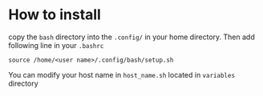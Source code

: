 # How to install
copy the `bash` directory into the `.config/` in your home directory. Then add following line in your `.bashrc`
``` shell
source /home/<user name>/.config/bash/setup.sh
```

You can modify your host name in `host_name.sh` located in `variables` directory
